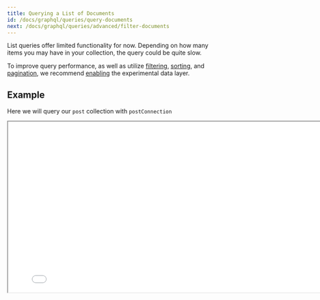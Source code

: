 ```yaml
---
title: Querying a List of Documents
id: /docs/graphql/queries/query-documents
next: /docs/graphql/queries/advanced/filter-documents
---
```


List queries offer limited functionality for now. Depending on how many items you may have in your collection, the query could be quite slow.

To improve query performance, as well as utilize [filtering](/docs/graphql/queries/advanced/filter-documents), [sorting](/docs/graphql/queries/advanced/sorting), and [pagination](/docs/graphql/queries/advanced/pagination), we recommend [enabling](/docs/tina-cloud/data-layer/#enabling-the-data-layer) the experimental data layer.

## Example

Here we will query our `post` collection with `postConnection`

<iframe loading="lazy" src="/api/graphiql/?query=%7B%0A%20%20postConnection%20%7B%0A%20%20%20%20edges%20%7B%0A%20%20%20%20%20%20node%20%7B%0A%20%20%20%20%20%20%20%20id%0A%20%20%20%20%20%20%20%20title%0A%20%20%20%20%20%20%7D%0A%20%20%20%20%7D%0A%20%20%7D%0A%7D%0A" width="800" height="400" />
